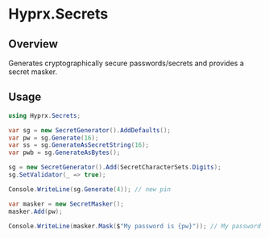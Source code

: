 # Hyprx.Secrets

## Overview

Generates cryptographically secure passwords/secrets
and provides a secret masker.

## Usage

```csharp
using Hyprx.Secrets;

var sg = new SecretGenerator().AddDefaults();
var pw = sg.Generate(16);
var ss = sg.GenerateAsSecretString(16);
var pwb = sg.GenerateAsBytes();

sg = new SecretGenerator().Add(SecretCharacterSets.Digits);
sg.SetValidator(_ => true);

Console.WriteLine(sg.Generate(4)); // new pin

var masker = new SecretMasker();
masker.Add(pw);

Console.WriteLine(masker.Mask($"My password is {pw}")); // My password is *****

```
